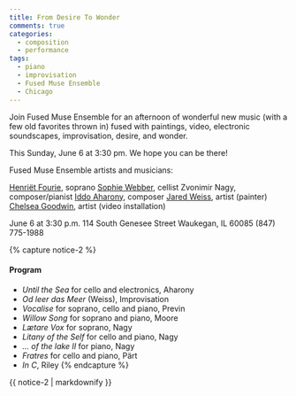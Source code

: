 ```yaml
---
title: From Desire To Wonder
comments: true
categories: 
  - composition
  - performance
tags:
  - piano
  - improvisation
  - Fused Muse Ensemble
  - Chicago
---
```

Join Fused Muse Ensemble for an afternoon of wonderful new music (with a few old favorites thrown in) fused with paintings, video, electronic soundscapes, improvisation, desire, and wonder.

This Sunday, June 6 at 3:30 pm. We hope you can be there!

Fused Muse Ensemble artists and musicians:

[Henriët Fourie][henriet_fourie], soprano
[Sophie Webber][sophie_webber], cellist
Zvonimir Nagy, composer/pianist
[Iddo Aharony][iddo_aharony], composer
[Jared Weiss][jared_weiss], artist (painter)
[Chelsea Goodwin][chelsea_goodwin], artist (video installation)

June 6 at 3:30 p.m. 114 South Genesee Street
Waukegan, IL 60085
(847) 775-1988

{% capture notice-2 %}
#### Program

* _Until the Sea_ for cello and electronics, Aharony
* _Od leer das Meer_ (Weiss), Improvisation
* _Vocalise_ for soprano, cello and piano, Previn
* _Willow Song_ for soprano and piano, Moore
* _Lætare Vox_ for soprano, Nagy
* _Litany of the Self_ for cello and piano, Nagy
* _... of the lake II_ for piano, Nagy
* _Fratres_ for cello and piano, Pärt
* _In C_, Riley
{% endcapture %}

<div class="notice">
  {{ notice-2 | markdownify }}
</div>

[fused_muse_ensemble]: https://www.fusedmuseensemble.com/
[henriet_fourie]: https://www.fusedmuseensemble.com/henriet-fourie
[sophie_webber]: https://www.sophiewebber.com/
[iddo_aharony]: https://www.iddoaharony.com/
[jared_weiss]: http://jaredweiss.blogspot.com/
[chelsea_goodwin]: http://www.chelseagoodwin.com/
